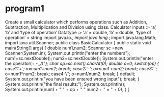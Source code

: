 # program1
Create a small calculator which performs operations such as Addition, Subtraction, Multiplication and Division using class.
    Calculator inputs :> ‘a’, ‘b’ and ‘type of operation’
    Datatype :> ‘a’ = double, ‘b’ = double, ‘type of operation’ = string
    import java.io.*;
    import java.lang.*;
    import java.lang.Math;
    import java.util.Scanner;
    public class BasicCalculator
    {
    public static void main(String[] args)
    [
    double num1,num2;
    Scanner sc =new Scanner(System.in);
    System.out.println("enter the numbers");
    num1=sc.nextDouble();
    num2=sc.nextDouble();
    System.out.println("enter the operator(+,-,*,/)");
    char op=sc.next().charAt(0);
    double o=0;
    switch(op)
    {
    case1:'+';
      o=num1+num2;
      break;
    case2:'-';
    o=num1-num2;
    break;
    case3:'*';
    o=num1*num2;
    break;
    case4:'/';
    o=num1/num2;
    break;
    }
    default;
    System.out.println("you have been entered wrong input");
    break;
    }
    System.out.println("the final results:");
    System.out.println();
    System.out.println(num1 + " " + op + " " num2 + " = " + 0);
    }
    }

